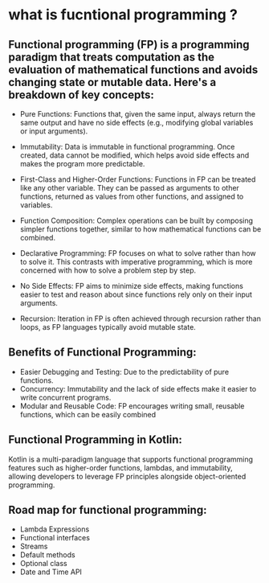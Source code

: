 # what is fucntional  programming ?

## Functional programming (FP) is a programming paradigm that treats computation as the evaluation of mathematical functions and avoids changing state or mutable data. Here's a breakdown of key concepts:

- Pure Functions: Functions that, given the same input, always return the same output and have no side effects (e.g., modifying global variables or input arguments).

- Immutability: Data is immutable in functional programming. Once created, data cannot be modified, which helps avoid side effects and makes the program more predictable.

- First-Class and Higher-Order Functions: Functions in FP can be treated like any other variable. They can be passed as arguments to other functions, returned as values from other functions, and assigned to variables.

- Function Composition: Complex operations can be built by composing simpler functions together, similar to how mathematical functions can be combined.

- Declarative Programming: FP focuses on what to solve rather than how to solve it. This contrasts with imperative programming, which is more concerned with how to solve a problem step by step.

- No Side Effects: FP aims to minimize side effects, making functions easier to test and reason about since functions rely only on their input arguments.

- Recursion: Iteration in FP is often achieved through recursion rather than loops, as FP languages typically avoid mutable state.

## Benefits of Functional Programming:
- Easier Debugging and Testing: Due to the predictability of pure functions.
- Concurrency: Immutability and the lack of side effects make it easier to write concurrent programs.
- Modular and Reusable Code: FP encourages writing small, reusable functions, which can be easily combined

## Functional Programming in Kotlin:
Kotlin is a multi-paradigm language that supports functional programming features such as higher-order functions, lambdas, and immutability, allowing developers to leverage FP principles alongside object-oriented programming.

## Road map for functional programming:
- Lambda Expressions
- Functional interfaces
- Streams
- Default methods
- Optional class
- Date and Time API
